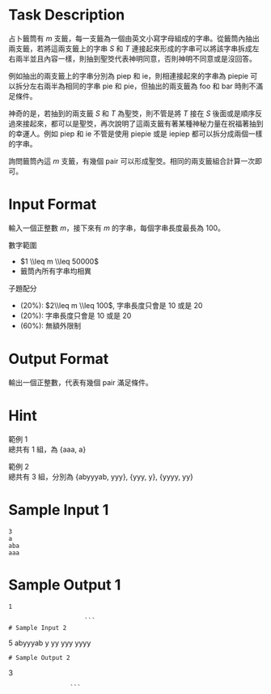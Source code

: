 # Task Description
占卜籤筒有 $m$ 支籤，每一支籤為一個由英文小寫字母組成的字串。從籤筒內抽出兩支籤，若將這兩支籤上的字串 $S$ 和 $T$ 連接起來形成的字串可以將該字串拆成左右兩半並且內容一樣，則抽到聖筊代表神明同意，否則神明不同意或是沒回答。

例如抽出的兩支籤上的字串分別為 piep 和 ie，則相連接起來的字串為 piepie 可以拆分左右兩半為相同的字串 pie 和 pie，但抽出的兩支籤為 foo 和 bar 時則不滿足條件。

神奇的是，若抽到的兩支籤 $S$ 和 $T$ 為聖筊，則不管是將 $T$ 接在 $S$ 後面或是順序反過來接起來，都可以是聖筊，再次說明了這兩支籤有著某種神秘力量在祝福著抽到的幸運人。例如 piep 和 ie 不管是使用 piepie 或是 iepiep 都可以拆分成兩個一樣的字串。

詢問籤筒內這 $m$ 支籤，有幾個 pair 可以形成聖筊。相同的兩支籤組合計算一次即可。
# Input Format
輸入一個正整數 $m$，接下來有 $m$ 的字串，每個字串長度最長為 $100$。

數字範圍

* $1 \\leq m \\leq 50000$
* 籤筒內所有字串均相異

子題配分

* (20%): $2\\leq m \\leq 100$, 字串長度只會是 10 或是 20
* (20%): 字串長度只會是 10 或是 20
* (60%): 無額外限制
# Output Format
輸出一個正整數，代表有幾個 pair 滿足條件。
# Hint
範例 1  
總共有 1 組，為 {aaa, a}

範例 2  
總共有 3 組，分別為 {abyyyab, yyy}, {yyy, y}, {yyyy, yy}
# Sample Input 1
```
3
a
aba
aaa
```
# Sample Output 1
```
1

                     ```
# Sample Input 2
```
5
abyyyab
y
yy
yyy
yyyy
```
# Sample Output 2
```
3

                     ```

